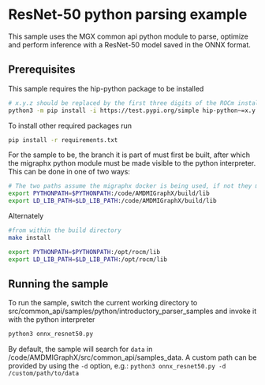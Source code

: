 # ResNet-50 python parsing example

This sample uses the MGX common api python module to parse, optimize and perform inference with a ResNet-50 model saved in the ONNX format.

## Prerequisites

This sample requires the hip-python package to be installed
```bash
# x.y.z should be replaced by the first three digits of the ROCm installation version number
python3 -m pip install -i https://test.pypi.org/simple hip-python~=x.y.z
```
To install other required packages run
```bash
pip install -r requirements.txt
```
For the sample to be, the branch it is part of must first be built, after which the migraphx python module must be made visible to the python interpreter. 
This can be done in one of two ways:
```bash
# The two paths assume the migraphx docker is being used, if not they must be appropriately adjusted
export PYTHONPATH=$PYTHONPATH:/code/AMDMIGraphX/build/lib
export LD_LIB_PATH=$LD_LIB_PATH:/code/AMDMIGraphX/build/lib
```
Alternately
```bash
#from within the build directory
make install

export PYTHONPATH=$PYTHONPATH:/opt/rocm/lib
export LD_LIB_PATH=$LD_LIB_PATH:/opt/rocm/lib
```

## Running the sample
To run the sample, switch the current working directory to src/common_api/samples/python/introductory_parser_samples and invoke it with the python interpreter
```bash
python3 onnx_resnet50.py
```
By default, the sample will search for `data` in /code/AMDMIGraphX/src/common_api/samples_data. A custom path can be provided by using the `-d` option, e.g.:  `python3 onnx_resnet50.py -d /custom/path/to/data`

